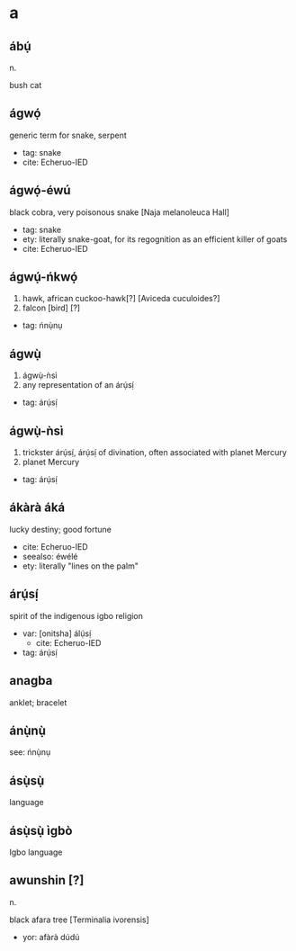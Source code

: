# a

## ábụ́

n.

bush cat

## ágwọ́

generic term for snake, serpent

* tag: snake
* cite: Echeruo-IED

## ágwọ́-éwú

black cobra, very poisonous snake [Naja melanoleuca Hall]

* tag: snake
* ety: literally snake-goat, for its regognition as an efficient killer of goats
* cite: Echeruo-IED

## ágwụ́-ńkwọ́

1. hawk, african cuckoo-hawk[?] [Aviceda cuculoides?]
2. falcon [bird] [?]

* tag: ńnụ̀nụ

## ágwụ̀

1. ágwụ̀-ǹsì
2. any representation of an árụ́sị́

* tag: árụ́sị́

## ágwụ̀-ǹsì

1. trickster árụ́sị́, árụ́sị́ of divination, often associated with planet Mercury
2. planet Mercury

* tag: árụ́sị́

## ákàrà áká

lucky destiny; good fortune

* cite: Echeruo-IED
* seealso: éwélé
* ety: literally "lines on the palm"

## árụ́sị́

spirit of the indigenous igbo religion

* var: [onitsha] álụ́sị́
  * cite: Echeruo-IED
* tag: árụ́sị́

## anagba

anklet; bracelet

## ánụ̀nụ̀

see: ńnụ̀nụ


## ásụ̀sụ̀

language

## ásụ̀sụ̀ ìgbò

Igbo language

## awunshin [?]

n.

black afara tree [Terminalia ivorensis]

* yor: afàrà dúdú 
